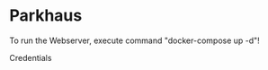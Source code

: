 # Parkhaus 

To run the Webserver, execute command "docker-compose up -d"!

Credentials
[](credentials.jpeg)
